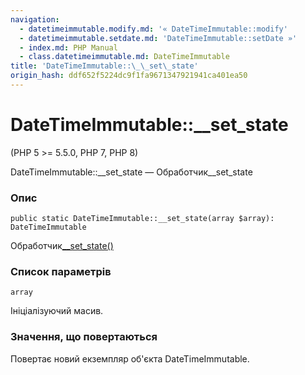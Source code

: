 ```yaml
---
navigation:
  - datetimeimmutable.modify.md: '« DateTimeImmutable::modify'
  - datetimeimmutable.setdate.md: 'DateTimeImmutable::setDate »'
  - index.md: PHP Manual
  - class.datetimeimmutable.md: DateTimeImmutable
title: 'DateTimeImmutable::\_\_set\_state'
origin_hash: ddf652f5224dc9f1fa9671347921941ca401ea50
---
```

# DateTimeImmutable::\_\_set\_state

(PHP 5 >= 5.5.0, PHP 7, PHP 8)

DateTimeImmutable::\_\_set\_state — Обработчик\_\_set\_state

### Опис

```methodsynopsis
public static DateTimeImmutable::__set_state(array $array): DateTimeImmutable
```

Обработчик[\_\_set\_state()](language.oop5.magic.md#object.set-state)

### Список параметрів

`array`

Ініціалізуючий масив.

### Значення, що повертаються

Повертає новий екземпляр об'єкта DateTimeImmutable.

